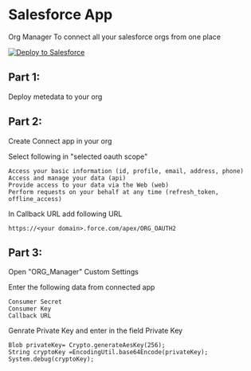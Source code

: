 # Salesforce App

Org Manager To connect all your salesforce orgs from one place


<a href="https://githubsfdeploy.herokuapp.com?owner=sonicfurqan&amp;repo=Org-Manager">
  <img alt="Deploy to Salesforce"
       src="https://raw.githubusercontent.com/afawcett/githubsfdeploy/master/deploy.png" alt="Deploy to Salesforce">
</a>


## Part 1:

Deploy metedata to your org

## Part 2:

Create Connect app in your org

Select following in "selected oauth scope"
```
Access your basic information (id, profile, email, address, phone)
Access and manage your data (api)
Provide access to your data via the Web (web)
Perform requests on your behalf at any time (refresh_token, offline_access)
```

In Callback URL  add following URL
```
https://<your domain>.force.com/apex/ORG_OAUTH2
```

## Part 3:

Open "ORG_Manager" Custom Settings

Enter the following data from connected app 
```
Consumer Secret	
Consumer Key	
Callback URL	
```
Genrate Private Key and enter in the field  Private Key
```
Blob privateKey= Crypto.generateAesKey(256);
String cryptoKey =EncodingUtil.base64Encode(privateKey);
System.debug(cryptoKey);
```




